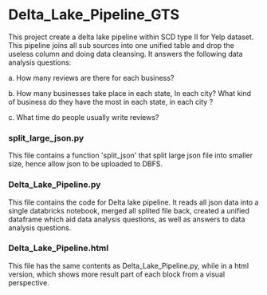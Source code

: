 # Delta_Lake_Pipeline_GTS

This project create a delta lake pipeline within SCD type II for Yelp dataset. This pipeline joins all sub sources into one unified table and drop the useless column and doing data cleansing.
It answers the following data analysis questions:

a. How many reviews are there for each business?

b. How many businesses take place in each state, In each city? What kind of business do they have the most in each state, in each city ?

c. What time do people usually write reviews?

### split_large_json.py
This file contains a function 'split_json' that split large json file into smaller size, hence allow json to be uploaded to DBFS.

### Delta_Lake_Pipeline.py
This file contains the code for Delta lake pipeline. It reads all json data into a single databricks notebook, merged all splited file back, created a unified dataframe which aid data analysis questions, as well as answers to data analysis questions.

### Delta_Lake_Pipeline.html
This file has the same contents as Delta_Lake_Pipeline.py, while in a html version, which shows more result part of each block from a visual perspective.
